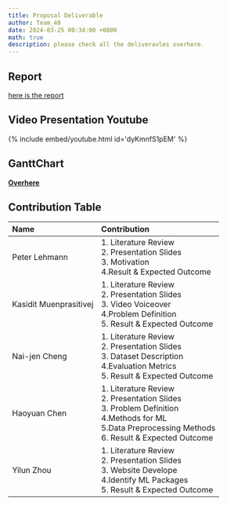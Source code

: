 ```yaml
---
title: Proposal Deliverable
author: Team_40
date: 2024-03-25 00:34:00 +0800
math: true
description: please check all the deliveravles overhere.
---
```

## Report
[here is the report](https://github.gatech.edu/yzhou851/7641Spr24/blob/main/proposal/ProposalReport_Group40.pdf)

## Video Presentation Youtube 
{% include embed/youtube.html id='dyKmnfS1pEM' %}
## GanttChart
[**Overhere**](https://gtvault.sharepoint.com/:x:/s/7641_24Spr_Team/EXaH0dzKL8BNqfrSjzD0eVsBwr6ehh4JwSvDpdcKbXn0HQ?e=FVoRb4&wdOrigin=TEAMS-MAGLEV.p2p_ns.rwc&wdExp=TEAMS-TREATMENT&wdhostclicktime=1708715987857&web=1)

## Contribution Table

| Name                      | Contribution          | 
| :--------------------------- | :--------------- | 
| Peter Lehmann          | 1. Literature Review<br>2. Presentation Slides<br>3. Motivation<br>4.Result & Expected Outcome| 
| Kasidit Muenprasitivej | 1. Literature Review<br>2. Presentation Slides<br>3. Video Voiceover<br>4.Problem Definition<br>5. Result & Expected Outcome|     
| Nai-jen Cheng  | 1. Literature Review<br>2. Presentation Slides<br>3. Dataset Description<br>4.Evaluation Metrics<br>5. Result & Expected Outcome |   
| Haoyuan Chen  | 1. Literature Review<br>2. Presentation Slides<br>3. Problem Definition<br>4.Methods for ML<br>5.Data Preprocessing Methods<br>6. Result & Expected Outcome|
| Yilun Zhou|1. Literature Review<br>2. Presentation Slides<br>3. Website Develope<br>4.Identify ML Packages<br>5. Result & Expected Outcome|